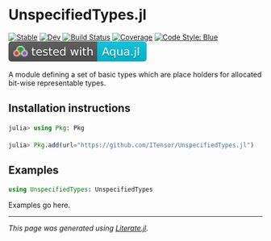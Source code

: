 # UnspecifiedTypes.jl

[![Stable](https://img.shields.io/badge/docs-stable-blue.svg)](https://ITensor.github.io/UnspecifiedTypes.jl/stable/)
[![Dev](https://img.shields.io/badge/docs-dev-blue.svg)](https://ITensor.github.io/UnspecifiedTypes.jl/dev/)
[![Build Status](https://github.com/ITensor/UnspecifiedTypes.jl/actions/workflows/CI.yml/badge.svg?branch=main)](https://github.com/ITensor/UnspecifiedTypes.jl/actions/workflows/CI.yml?query=branch%3Amain)
[![Coverage](https://codecov.io/gh/ITensor/UnspecifiedTypes.jl/branch/main/graph/badge.svg)](https://codecov.io/gh/ITensor/UnspecifiedTypes.jl)
[![Code Style: Blue](https://img.shields.io/badge/code%20style-blue-4495d1.svg)](https://github.com/invenia/BlueStyle)
[![Aqua](https://raw.githubusercontent.com/JuliaTesting/Aqua.jl/master/badge.svg)](https://github.com/JuliaTesting/Aqua.jl)

A module defining a set of basic types which are place holders for allocated bit-wise representable types.

## Installation instructions

```julia
julia> using Pkg: Pkg

julia> Pkg.add(url="https://github.com/ITensor/UnspecifiedTypes.jl")
```

## Examples

````julia
using UnspecifiedTypes: UnspecifiedTypes
````

Examples go here.

---

*This page was generated using [Literate.jl](https://github.com/fredrikekre/Literate.jl).*

